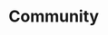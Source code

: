 <simple-hero>

<template v-slot:cover>

![Secret Network](./img/hero_black_2600.png)

</template>

# Community

</simple-hero>